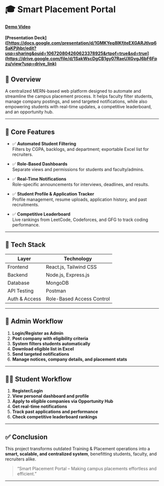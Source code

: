 # 🎓 Smart Placement Portal

#### [Demo Video](https://drive.google.com/file/d/1uHmCv35u3606O2YyIOyUmHXZNhh3ad4O/view?usp=drive_link)
#### [Presentation Deck]([https://docs.google.com/presentation/d/1GMKYeq8IKfjteEXGARJtIvp6SaKPjhbr/edit?usp=sharing&ouid=106720804260623378925&rtpof=true&sd=true](https://drive.google.com/file/d/1SakWscDgCB1gy07RaeUXGvgJ6bF6Fpzu/view?usp=drive_link)

## 🚀 Overview
A centralized MERN-based web platform designed to automate and streamline the campus placement process. It helps faculty filter students, manage company postings, and send targeted notifications, while also empowering students with real-time updates, a competitive leaderboard, and an opportunity hub.

---

## 🔧 Core Features

- ✅ **Automated Student Filtering**  
  Filters by CGPA, backlogs, and department; exportable Excel list for recruiters.

- ✅ **Role-Based Dashboards**  
  Separate views and permissions for students and faculty/admins.

- ✅ **Real-Time Notifications**  
  Role-specific announcements for interviews, deadlines, and results.

- ✅ **Student Profile & Application Tracker**  
  Profile management, resume uploads, application history, and past recruitments.

- ✅ **Competitive Leaderboard**  
  Live rankings from LeetCode, Codeforces, and GFG to track coding performance.

---

## 🧰 Tech Stack

| Layer       | Technology        |
|-------------|-------------------|
| Frontend    | React.js, Tailwind CSS |
| Backend     | Node.js, Express.js |
| Database    | MongoDB |
| API Testing | Postman |
| Auth & Access | Role-Based Access Control |

---

## 🧪 Admin Workflow

1. **Login/Register as Admin**
2. **Post company with eligibility criteria**
3. **System filters students automatically**
4. **Download eligible list in Excel**
5. **Send targeted notifications**
6. **Manage notices, company details, and placement stats**

---

## 🧑‍🎓 Student Workflow

1. **Register/Login**
2. **View personal dashboard and profile**
3. **Apply to eligible companies via Opportunity Hub**
4. **Get real-time notifications**
5. **Track past applications and performance**
6. **Check competitive leaderboard rankings**

---

## ✅ Conclusion

This project transforms outdated Training & Placement operations into a **smart, scalable, and centralized system**, benefitting students, faculty, and recruiters alike.

> “Smart Placement Portal – Making campus placements effortless and efficient.”

---
